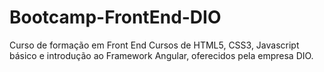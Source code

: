 # Bootcamp-FrontEnd-DIO
Curso de formação em Front End 
Cursos de HTML5, CSS3, Javascript básico e introdução ao Framework Angular, oferecidos pela empresa DIO.
